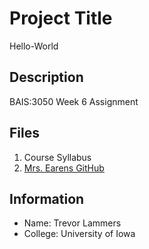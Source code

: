 # **Project Title**
Hello-World
## Description
BAIS:3050 Week 6 Assignment
## Files
1. Course Syllabus 
2. [Mrs. Earens GitHub](https://github.com/kristinearens)
## Information
- Name: Trevor Lammers
- College: University of Iowa
